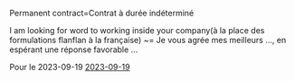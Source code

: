 
Permanent contract=Contrat à durée indéterminé

I am looking for word to working inside your company(à la place des formulations flanflan à la française) ~= Je vous agrée mes meilleurs ..., en espérant une réponse favorable ...


Pour le 2023-09-19
[2023-09-19](HomeWork/2023-09-19)







